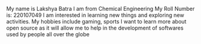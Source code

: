 My name is Lakshya Batra
I am from Chemical Engineering 
My Roll Number is: 220107049
I am interested in learning new things and exploring new activities.
My hobbies include gaming, sports
I want to learn more about open source as it will allow me to help in the development of softwares used by people all over the globe
